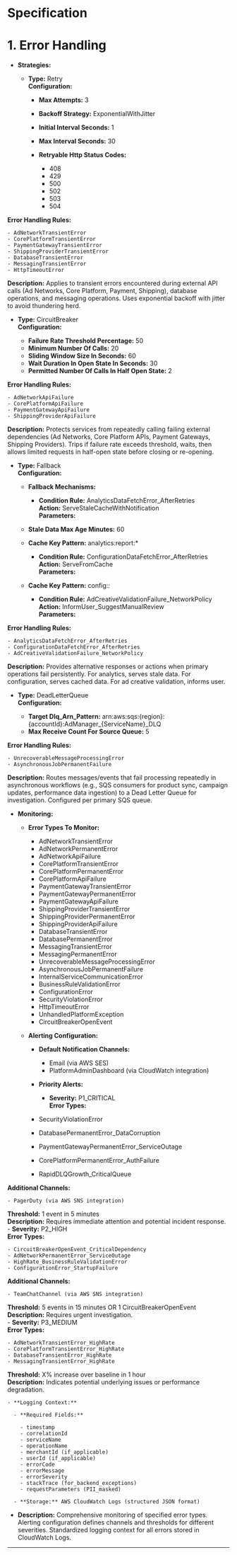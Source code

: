 # Specification

# 1. Error Handling

- **Strategies:**
  
  - **Type:** Retry  
**Configuration:**
    
    - **Max Attempts:** 3
    - **Backoff Strategy:** ExponentialWithJitter
    - **Initial Interval Seconds:** 1
    - **Max Interval Seconds:** 30
    - **Retryable Http Status Codes:**
      
      - 408
      - 429
      - 500
      - 502
      - 503
      - 504
      
    
**Error Handling Rules:**
    
    - AdNetworkTransientError
    - CorePlatformTransientError
    - PaymentGatewayTransientError
    - ShippingProviderTransientError
    - DatabaseTransientError
    - MessagingTransientError
    - HttpTimeoutError
    
**Description:** Applies to transient errors encountered during external API calls (Ad Networks, Core Platform, Payment, Shipping), database operations, and messaging operations. Uses exponential backoff with jitter to avoid thundering herd.  
  - **Type:** CircuitBreaker  
**Configuration:**
    
    - **Failure Rate Threshold Percentage:** 50
    - **Minimum Number Of Calls:** 20
    - **Sliding Window Size In Seconds:** 60
    - **Wait Duration In Open State In Seconds:** 30
    - **Permitted Number Of Calls In Half Open State:** 2
    
**Error Handling Rules:**
    
    - AdNetworkApiFailure
    - CorePlatformApiFailure
    - PaymentGatewayApiFailure
    - ShippingProviderApiFailure
    
**Description:** Protects services from repeatedly calling failing external dependencies (Ad Networks, Core Platform APIs, Payment Gateways, Shipping Providers). Trips if failure rate exceeds threshold, waits, then allows limited requests in half-open state before closing or re-opening.  
  - **Type:** Fallback  
**Configuration:**
    
    - **Fallback Mechanisms:**
      
      - **Condition Rule:** AnalyticsDataFetchError_AfterRetries  
**Action:** ServeStaleCacheWithNotification  
**Parameters:**
    
    - **Stale Data Max Age Minutes:** 60
    - **Cache Key Pattern:** analytics:report:*
    
      - **Condition Rule:** ConfigurationDataFetchError_AfterRetries  
**Action:** ServeFromCache  
**Parameters:**
    
    - **Cache Key Pattern:** config:*:*
    
      - **Condition Rule:** AdCreativeValidationFailure_NetworkPolicy  
**Action:** InformUser_SuggestManualReview  
**Parameters:**
    
    
      
    
**Error Handling Rules:**
    
    - AnalyticsDataFetchError_AfterRetries
    - ConfigurationDataFetchError_AfterRetries
    - AdCreativeValidationFailure_NetworkPolicy
    
**Description:** Provides alternative responses or actions when primary operations fail persistently. For analytics, serves stale data. For configuration, serves cached data. For ad creative validation, informs user.  
  - **Type:** DeadLetterQueue  
**Configuration:**
    
    - **Target Dlq_Arn_Pattern:** arn:aws:sqs:{region}:{accountId}:AdManager_{ServiceName}_DLQ
    - **Max Receive Count For Source Queue:** 5
    
**Error Handling Rules:**
    
    - UnrecoverableMessageProcessingError
    - AsynchronousJobPermanentFailure
    
**Description:** Routes messages/events that fail processing repeatedly in asynchronous workflows (e.g., SQS consumers for product sync, campaign updates, performance data ingestion) to a Dead Letter Queue for investigation. Configured per primary SQS queue.  
  
- **Monitoring:**
  
  - **Error Types To Monitor:**
    
    - AdNetworkTransientError
    - AdNetworkPermanentError
    - AdNetworkApiFailure
    - CorePlatformTransientError
    - CorePlatformPermanentError
    - CorePlatformApiFailure
    - PaymentGatewayTransientError
    - PaymentGatewayPermanentError
    - PaymentGatewayApiFailure
    - ShippingProviderTransientError
    - ShippingProviderPermanentError
    - ShippingProviderApiFailure
    - DatabaseTransientError
    - DatabasePermanentError
    - MessagingTransientError
    - MessagingPermanentError
    - UnrecoverableMessageProcessingError
    - AsynchronousJobPermanentFailure
    - InternalServiceCommunicationError
    - BusinessRuleValidationError
    - ConfigurationError
    - SecurityViolationError
    - HttpTimeoutError
    - UnhandledPlatformException
    - CircuitBreakerOpenEvent
    
  - **Alerting Configuration:**
    
    - **Default Notification Channels:**
      
      - Email (via AWS SES)
      - PlatformAdminDashboard (via CloudWatch integration)
      
    - **Priority Alerts:**
      
      - **Severity:** P1_CRITICAL  
**Error Types:**
    
    - SecurityViolationError
    - DatabasePermanentError_DataCorruption
    - PaymentGatewayPermanentError_ServiceOutage
    - CorePlatformPermanentError_AuthFailure
    - RapidDLQGrowth_CriticalQueue
    
**Additional Channels:**
    
    - PagerDuty (via AWS SNS integration)
    
**Threshold:** 1 event in 5 minutes  
**Description:** Requires immediate attention and potential incident response.  
      - **Severity:** P2_HIGH  
**Error Types:**
    
    - CircuitBreakerOpenEvent_CriticalDependency
    - AdNetworkPermanentError_ServiceOutage
    - HighRate_BusinessRuleValidationError
    - ConfigurationError_StartupFailure
    
**Additional Channels:**
    
    - TeamChatChannel (via AWS SNS integration)
    
**Threshold:** 5 events in 15 minutes OR 1 CircuitBreakerOpenEvent  
**Description:** Requires urgent investigation.  
      - **Severity:** P3_MEDIUM  
**Error Types:**
    
    - AdNetworkTransientError_HighRate
    - CorePlatformTransientError_HighRate
    - DatabaseTransientError_HighRate
    - MessagingTransientError_HighRate
    
**Threshold:** X% increase over baseline in 1 hour  
**Description:** Indicates potential underlying issues or performance degradation.  
      
    - **Logging Context:**
      
      - **Required Fields:**
        
        - timestamp
        - correlationId
        - serviceName
        - operationName
        - merchantId (if_applicable)
        - userId (if_applicable)
        - errorCode
        - errorMessage
        - errorSeverity
        - stackTrace (for_backend_exceptions)
        - requestParameters (PII_masked)
        
      - **Storage:** AWS CloudWatch Logs (structured JSON format)
      
    
  - **Description:** Comprehensive monitoring of specified error types. Alerting configuration defines channels and thresholds for different severities. Standardized logging context for all errors stored in CloudWatch Logs.
  


---

